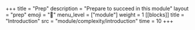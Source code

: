 +++
title = "Prep"
description = "Prepare to succeed in this module"
layout = "prep"
emoji = "🧰"
menu_level = ["module"]
weight = 1
[[blocks]]
title = "Introduction"
src = "module/complexity/introduction"
time = 10
+++
